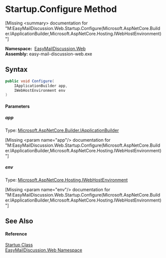 Startup.Configure Method
========================

[Missing &lt;summary> documentation for "M:EasyMailDiscussion.Web.Startup.Configure(Microsoft.AspNetCore.Builder.IApplicationBuilder,Microsoft.AspNetCore.Hosting.IWebHostEnvironment)"]


  **Namespace:**  [EasyMailDiscussion.Web][1]  
  **Assembly:** easy-mail-discussion-web.exe

Syntax
------

```csharp
public void Configure(
	IApplicationBuilder app,
	IWebHostEnvironment env
)
```

#### Parameters

##### *app*
Type: [Microsoft.AspNetCore.Builder.IApplicationBuilder][2]  

[Missing &lt;param name="app"/> documentation for "M:EasyMailDiscussion.Web.Startup.Configure(Microsoft.AspNetCore.Builder.IApplicationBuilder,Microsoft.AspNetCore.Hosting.IWebHostEnvironment)"]


##### *env*
Type: [Microsoft.AspNetCore.Hosting.IWebHostEnvironment][3]  

[Missing &lt;param name="env"/> documentation for "M:EasyMailDiscussion.Web.Startup.Configure(Microsoft.AspNetCore.Builder.IApplicationBuilder,Microsoft.AspNetCore.Hosting.IWebHostEnvironment)"]



See Also
--------

#### Reference
[Startup Class][4]  
[EasyMailDiscussion.Web Namespace][1]  

[1]: ../README.md
[2]: https://docs.microsoft.com/dotnet/api/microsoft.aspnetcore.builder.iapplicationbuilder
[3]: https://docs.microsoft.com/dotnet/api/microsoft.aspnetcore.hosting.iwebhostenvironment
[4]: README.md